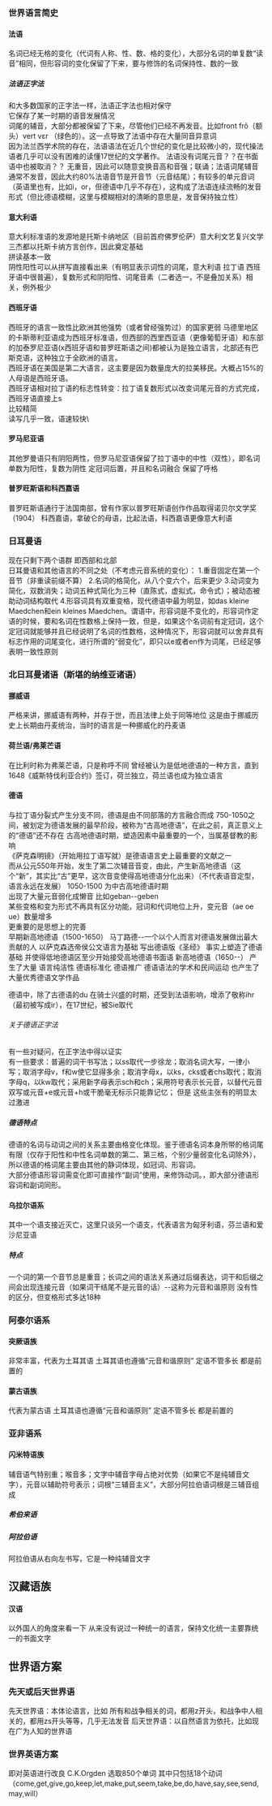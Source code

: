 ### 世界语言简史

#### 法语
名词已经无格的变化（代词有人称、性、数、格的变化），大部分名词的单复数“读音”相同，但形容词的变化保留了下来，要与修饰的名词保持性、数的一致
##### 法语正字法
和大多数国家的正字法一样，法语正字法也相对保守\
它保存了某一时期的语音发展情况\
词尾的辅音，大部分都被保留了下来，尽管他们已经不再发音。比如front frõ（额头）vert vεr （绿色的）。这一点导致了法语中存在大量同音异意词\
因为法兰西学术院的存在，法语语法在近几个世纪的变化是比较微小的，现代操法语者几乎可以没有困难的读懂17世纪的文学著作。
法语没有词尾元音？？在书面语中也被取消？？
无重音，因此可以随意变换音高和音强；联诵；法语词尾辅音通常不发音，因此大约80%法语音节是开音节（元音结尾）；有较多的单元音词（英语里也有，比如i，or，但德语中几乎不存在），这构成了法语连续流畅的发音形式（但比德语模糊，这里与模糊相对的清晰的意思是，发音保持独立性）

#### 意大利语
意大利标准语的发源地是托斯卡纳地区（目前首府佛罗伦萨）意大利文艺复兴文学三杰都以托斯卡纳方言创作，因此奠定基础\
拼读基本一致\
阴性阳性可以从拼写直接看出来（有明显表示词性的词尾，意大利语 拉丁语 西班牙语中很普遍），复数形式和阴阳性、词尾音素（二者选一，不是叠加关系）相关，例外极少

#### 西班牙语
西班牙的语言一致性比欧洲其他强势（或者曾经强势过）的国家更弱
马德里地区的卡斯蒂利亚语成为西班牙标准语，但西部的西里西亚语（更像葡萄牙语）和东部的加泰罗尼亚语(x西班牙语和普罗旺斯语之间)都被认为是独立语言，北部还有巴斯克语，这种独立于全欧洲的语言。\
西班牙语在美国是第二大语言，这主要是因为数量庞大的拉美移民。大概占15%的人母语是西班牙语。\
西班牙语相对拉丁语的标志性转变：拉丁语复数形式以改变词尾元音的方式完成，西班牙语直接上s\
比较精简\
读写几乎一致，语速较快\

#### 罗马尼亚语
其他罗曼语只有阴阳两性，但罗马尼亚语保留了拉丁语中的中性（双性），即名词单数为阳性，复数为阴性
定冠词后置，并且和名词融合
保留了呼格

#### 普罗旺斯语和科西嘉语
普罗旺斯语通行于法国南部，曾有作家以普罗旺斯语创作作品取得诺贝尔文学奖（1904）
科西嘉语，拿破仑的母语，比起法语，科西嘉语更像意大利语

### 日耳曼语
现在只剩下两个语群 即西部和北部\
日耳曼语和其他语言的不同之处（不考虑元音系统的变化）：
1.重音固定在第一个音节（非重读前缀不算）
2.名词的格简化，从八个变六个，后来更少
3.动词变为简化，双数消失；动词五种式简化为三种（直陈式，虚拟式，命令式）；被动态被助动词结构取代
4.形容词具有双重变格，现代德语中最为明显，如das kleine Maedchen和ein kleines Maedchen。谓语中，形容词是不变化的，形容词作定语的时候，要和名词在性数格上保持一致，但是，如果这个名词前有定冠词，这个定冠词就能够并且已经说明了名词的性数格，这种情况下，形容词就可以舍弃具有标志作用的词尾变化，进行所谓的“弱变化”，即只以e或者en作为词尾，已经足够表明一致性原则
### 北日耳曼诸语（斯堪的纳维亚诸语）
#### 挪威语
严格来讲，挪威语有两种，并存于世，而且法律上处于同等地位
这是由于挪威历史上长期由丹麦统治，当时的语言是一种挪威化的丹麦语

#### 荷兰语/弗莱芒语
在比利时称为弗莱芒语，只是称呼不同
曾经被认为是低地德语的一种方言，直到1648《威斯特伐利亚合约》签订，荷兰独立，荷兰语也成为独立语言

#### 德语
与拉丁语分裂式产生分支不同，德语是由不同部落的方言融合而成
750-1050之间，被划定为德语发展的最早阶段，被称为“古高地德语”，在此之前，真正意义上的“德语”还不存在
古高地德语时期，塑造因素中最重要的一个，当属基督教的影响\
《萨克森明镜》（开始用拉丁语写就）是德语语言史上最重要的文献之一\
而从公元550年开始，发生了第二次辅音音变，由此，产生新高地德语（这个“新”，其实比“古”更早，这次音变使得高地德语分化出来）（不代表语音定型，语言永远在发展）
1050-1500 为中古高地德语时期\
出现了大量元音弱化成懒音 比如geban--geben\
某些变格和变为形式不再具有区分功能，冠词和代词地位上升，变元音（ae oe ue）数量增多\
更重要的是思想上的完善\
早期新高地德语（1500-1650）
马丁路德--一个以个人而言对德语发展做出最大贡献的人 以萨克森选帝侯公文语言为基础 写出德语版《圣经》
事实上塑造了德语基础 并使得低地德语区至少开始接受高地德语书面语
新高地德语（1650--）
产生了大量 语言纯洁性 德语标准化 德语推广 德语语法的学术和民间运动 也产生了大量优秀德语文学作品

德语中，除了古德语的du 在骑士兴盛的时期，还受到法语影响，增添了敬称ihr（最初被写成ir），在17世纪，被Sie取代
###### 关于德语正字法
有一些对疑问，在正字法中得以证实\
有一些要求：普遍的词干书写法；以ss取代一步徐龙；取消名词大写，一律小写；取消字母v，f和w使它显得多余；取消字母x，以ks，cks或者chs取代；取消字母q，以kw取代；采用新字母表示sch和ch；采用符号表示长元音，以替代元音双写或元音+e或元音+h或干脆毫无标示只能靠记忆；
但是 这些主张有的明显太过激进

##### 德语特点
德语的名词与动词之间的关系主要由格变化体现。鉴于德语名词本身所带的格词尾有限（仅存于阳性和中性名词单数的第二、第三格，个别少量弱变化名词除外），所以德语的格词尾主要由其他的静词体现，如冠词、形容词。\
大部分德语形容词需变化即可直接作“副词”使用，来修饰动词。，即大部分德语形容词和副词同形。

#### 乌拉尔语系
其中一个语支接近灭亡，这里只谈另一个语支，代表语言为匈牙利语，芬兰语和爱沙尼亚语
#####  特点
一个词的第一个音节总是重音；长词之间的语法关系通过后缀表达，词干和后缀之间会出现连接元音（如果词干结尾不是元音的话）--这称为元音和谐原则
没有性的区分，但变格形式多达18种

### 阿泰尔语系
#### 突厥语族
非常丰富，代表为土耳其语
土耳其语也遵循“元音和谐原则”
定语不管多长 都是前置的
#### 蒙古语族
代表为蒙古语
土耳其语也遵循“元音和谐原则”
定语不管多长 都是前置的

### 亚非语系
#### 闪米特语族
辅音语气特别重；喉音多；文字中辅音字母占绝对优势（如果它不是纯辅音文字），元音以辅助符号表示；词根“三辅音主义”，大部分阿拉伯语词根是三辅音组成
##### 希伯来语
##### 阿拉伯语
阿拉伯语从右向左书写，它是一种纯辅音文字

## 汉藏语族
#### 汉语
以外国人的角度来看一下
从来没有说过一种统一的语言，保持文化统一主要靠统一的书面文字

## 世界语方案
### 先天或后天世界语
先天世界语：本体论语言，比如 所有和战争相关的词，都用z开头，和战争中人相关的，都用zs开头等等，几乎无法发音
后天世界语：以自然语言为依托，比如现在广为人知的世界语
### 世界英语方案
即对英语进行改良
C.K.Orgden 选取850个单词 其中只包括18个动词（come,get,give,go,keep,let,make,put,seem,take,be,do,have,say,see,send,may,will）
